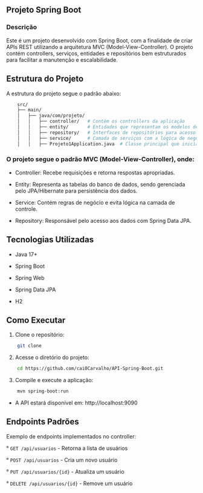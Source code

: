 ## Projeto Spring Boot
### Descrição
Este é um projeto desenvolvido com Spring Boot, com a finalidade de criar APIs REST utilizando a arquitetura MVC (Model-View-Controller). O projeto contém controllers, serviços, entidades e repositórios bem estruturados para facilitar a manutenção e escalabilidade.

## Estrutura do Projeto
A estrutura do projeto segue o padrão abaixo:

```bash
    src/
    ├── main/
    │   ├── java/com/projeto/
    │   │   ├── controller/   # Contém os controllers da aplicação
    │   │   ├── entity/       # Entidades que representam os modelos de dados
    │   │   ├── repository/   # Interfaces de repositórios para acesso ao banco de dados
    │   │   ├── service/      # Camada de serviços com a lógica de negócios
    │   │   ├── Projeto1Application.java  # Classe principal que inicia o Spring Boot
```

### O projeto segue o padrão MVC (Model-View-Controller), onde:

- Controller: Recebe requisições e retorna respostas apropriadas.

- Entity: Representa as tabelas do banco de dados, sendo gerenciada pelo JPA/Hibernate para persistência dos dados.

- Service: Contém regras de negócio e evita lógica na camada de controle.

- Repository: Responsável pelo acesso aos dados com Spring Data JPA.

## Tecnologias Utilizadas
- Java 17+

- Spring Boot

- Spring Web

- Spring Data JPA

- H2

## Como Executar
1. Clone o repositório:

```sh
    git clone 
```
2. Acesse o diretório do projeto:

```sh
    cd https://github.com/cai0Carvalho/API-Spring-Boot.git
```
3. Compile e execute a aplicação:

```sh
    mvn spring-boot:run
```
- A API estará disponível em: http://localhost:9090

## Endpoints Padrões
Exemplo de endpoints implementados no controller:

° `GET /api/usuarios` - Retorna a lista de usuários

° `POST /api/usuarios` - Cria um novo usuário

° `PUT /api/usuarios/{id}` - Atualiza um usuário

° `DELETE /api/usuarios/{id}` - Remove um usuário